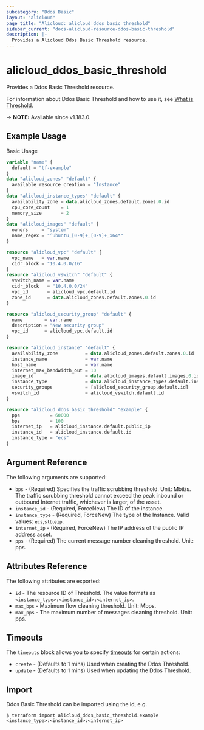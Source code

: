 ```yaml
---
subcategory: "Ddos Basic"
layout: "alicloud"
page_title: "Alicloud: alicloud_ddos_basic_threshold"
sidebar_current: "docs-alicloud-resource-ddos-basic-threshold"
description: |-
  Provides a Alicloud Ddos Basic Threshold resource.
---
```


# alicloud_ddos_basic_threshold

Provides a Ddos Basic Threshold resource.

For information about Ddos Basic Threshold and how to use it, see [What is Threshold](https://www.alibabacloud.com/help/en/ddos-protection/latest/describe-ip-ddosthreshold).

-> **NOTE:** Available since v1.183.0.

## Example Usage

Basic Usage

```terraform
variable "name" {
  default = "tf-example"
}
data "alicloud_zones" "default" {
  available_resource_creation = "Instance"
}
data "alicloud_instance_types" "default" {
  availability_zone = data.alicloud_zones.default.zones.0.id
  cpu_core_count    = 1
  memory_size       = 2
}
data "alicloud_images" "default" {
  owners     = "system"
  name_regex = "^ubuntu_[0-9]+_[0-9]+_x64*"
}

resource "alicloud_vpc" "default" {
  vpc_name   = var.name
  cidr_block = "10.4.0.0/16"
}
resource "alicloud_vswitch" "default" {
  vswitch_name = var.name
  cidr_block   = "10.4.0.0/24"
  vpc_id       = alicloud_vpc.default.id
  zone_id      = data.alicloud_zones.default.zones.0.id
}

resource "alicloud_security_group" "default" {
  name        = var.name
  description = "New security group"
  vpc_id      = alicloud_vpc.default.id
}

resource "alicloud_instance" "default" {
  availability_zone          = data.alicloud_zones.default.zones.0.id
  instance_name              = var.name
  host_name                  = var.name
  internet_max_bandwidth_out = 10
  image_id                   = data.alicloud_images.default.images.0.id
  instance_type              = data.alicloud_instance_types.default.instance_types.0.id
  security_groups            = [alicloud_security_group.default.id]
  vswitch_id                 = alicloud_vswitch.default.id
}

resource "alicloud_ddos_basic_threshold" "example" {
  pps           = 60000
  bps           = 100
  internet_ip   = alicloud_instance.default.public_ip
  instance_id   = alicloud_instance.default.id
  instance_type = "ecs"
}
```

## Argument Reference

The following arguments are supported:

* `bps` - (Required) Specifies the traffic scrubbing threshold. Unit: Mbit/s. The traffic scrubbing threshold cannot exceed the peak inbound or outbound Internet traffic, whichever is larger, of the asset.
* `instance_id` - (Required, ForceNew) The ID of the instance.
* `instance_type` - (Required, ForceNew) The type of the Instance. Valid values: `ecs`,`slb`,`eip`.
* `internet_ip` - (Required, ForceNew) The IP address of the public IP address asset.
* `pps` - (Required) The current message number cleaning threshold. Unit: pps.

## Attributes Reference

The following attributes are exported:

* `id` - The resource ID of Threshold. The value formats as `<instance_type>:<instance_id>:<internet_ip>`.
* `max_bps` - Maximum flow cleaning threshold. Unit: Mbps.
* `max_pps` - The maximum number of messages cleaning threshold. Unit: pps.

## Timeouts

The `timeouts` block allows you to specify [timeouts](https://www.terraform.io/docs/configuration-0-11/resources.html#timeouts) for certain actions:

* `create` - (Defaults to 1 mins) Used when creating the Ddos Threshold.
* `update` - (Defaults to 1 mins) Used when updating the Ddos Threshold.


## Import

Ddos Basic Threshold can be imported using the id, e.g.

```shell
$ terraform import alicloud_ddos_basic_threshold.example <instance_type>:<instance_id>:<internet_ip>
```